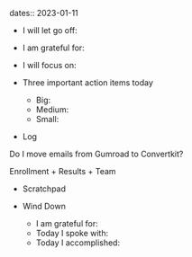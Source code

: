 dates:: 2023-01-11

- I will let go off:
- I am grateful for:
- I will focus on:

- Three important action items today
	- Big:
	- Medium:
	- Small:

- Log

Do I move emails from Gumroad to Convertkit?

Enrollment + Results + Team


- Scratchpad

- Wind Down
	- I am grateful for:
	- Today I spoke with:
	- Today I accomplished: